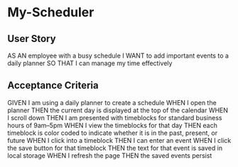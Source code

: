 # My-Scheduler

## User Story
AS AN employee with a busy schedule 
I WANT to add important events to a daily planner 
SO THAT I can manage my time effectively

## Acceptance Criteria
GIVEN I am using a daily planner to create a schedule 
WHEN I open the planner 
THEN the current day is displayed at the top of the calendar 
WHEN I scroll down 
THEN I am presented with timeblocks for standard business hours of 9am–5pm 
WHEN I view the timeblocks for that day 
THEN each timeblock is color coded to indicate whether it is in the past, present, or future 
WHEN I click into a timeblock 
THEN I can enter an event 
WHEN I click the save button for that timeblock 
THEN the text for that event is saved in local storage 
WHEN I refresh the page THEN the saved events persist
